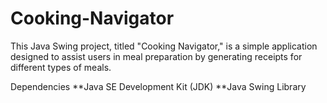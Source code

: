 # Cooking-Navigator

This Java Swing project, titled "Cooking Navigator," is a simple application designed to assist users in meal preparation by generating receipts for different types of meals. 

Dependencies
**Java SE Development Kit (JDK)
**Java Swing Library
